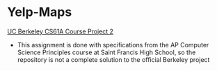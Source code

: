 # Yelp-Maps
[UC Berkeley CS61A Course Project 2](https://inst.eecs.berkeley.edu/~cs61a/sp19/proj/maps/#download-starter-files)
- This assignment is done with specifications from the AP Computer Science Principles course at Saint Francis High School, so the repository is not a complete solution to the official Berkeley project
